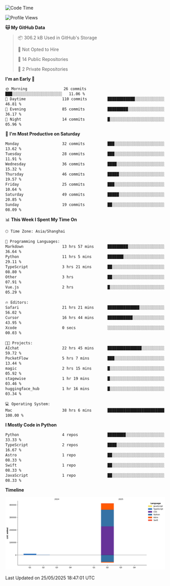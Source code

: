 <!--
**PascalDai/PascalDai** is a ✨ _special_ ✨ repository because its `README.md` (this file) appears on your GitHub profile.

Here are some ideas to get you started:

- 🔭 I’m currently working on ...
- 🌱 I’m currently learning ...
- 👯 I’m looking to collaborate on ...
- 🤔 I’m looking for help with ...
- 💬 Ask me about ...
- 📫 How to reach me: ...
- 😄 Pronouns: ...
- ⚡ Fun fact: ...
-->

<!--START_SECTION:waka-->
![Code Time](http://img.shields.io/badge/Code%20Time-1%2C140%20hrs%2039%20mins-blue)

![Profile Views](http://img.shields.io/badge/Profile%20Views-0-blue)

**🐱 My GitHub Data** 

> 📦 306.2 kB Used in GitHub's Storage 
 > 
> 🚫 Not Opted to Hire
 > 
> 📜 14 Public Repositories 
 > 
> 🔑 2 Private Repositories 
 > 
**I'm an Early 🐤** 

```text
🌞 Morning                26 commits          ███░░░░░░░░░░░░░░░░░░░░░░   11.06 % 
🌆 Daytime                110 commits         ████████████░░░░░░░░░░░░░   46.81 % 
🌃 Evening                85 commits          █████████░░░░░░░░░░░░░░░░   36.17 % 
🌙 Night                  14 commits          █░░░░░░░░░░░░░░░░░░░░░░░░   05.96 % 
```
📅 **I'm Most Productive on Saturday** 

```text
Monday                   32 commits          ███░░░░░░░░░░░░░░░░░░░░░░   13.62 % 
Tuesday                  28 commits          ███░░░░░░░░░░░░░░░░░░░░░░   11.91 % 
Wednesday                36 commits          ████░░░░░░░░░░░░░░░░░░░░░   15.32 % 
Thursday                 46 commits          █████░░░░░░░░░░░░░░░░░░░░   19.57 % 
Friday                   25 commits          ███░░░░░░░░░░░░░░░░░░░░░░   10.64 % 
Saturday                 49 commits          █████░░░░░░░░░░░░░░░░░░░░   20.85 % 
Sunday                   19 commits          ██░░░░░░░░░░░░░░░░░░░░░░░   08.09 % 
```


📊 **This Week I Spent My Time On** 

```text
🕑︎ Time Zone: Asia/Shanghai

💬 Programming Languages: 
Markdown                 13 hrs 57 mins      █████████░░░░░░░░░░░░░░░░   36.64 % 
Python                   11 hrs 5 mins       ███████░░░░░░░░░░░░░░░░░░   29.11 % 
TypeScript               3 hrs 21 mins       ██░░░░░░░░░░░░░░░░░░░░░░░   08.80 % 
Other                    3 hrs               ██░░░░░░░░░░░░░░░░░░░░░░░   07.91 % 
Vue.js                   2 hrs               █░░░░░░░░░░░░░░░░░░░░░░░░   05.29 % 

🔥 Editors: 
Safari                   21 hrs 21 mins      ██████████████░░░░░░░░░░░   56.02 % 
Cursor                   16 hrs 44 mins      ███████████░░░░░░░░░░░░░░   43.95 % 
Xcode                    0 secs              ░░░░░░░░░░░░░░░░░░░░░░░░░   00.03 % 

🐱‍💻 Projects: 
AIchat                   22 hrs 45 mins      ███████████████░░░░░░░░░░   59.72 % 
PocketFlow               5 hrs 7 mins        ███░░░░░░░░░░░░░░░░░░░░░░   13.44 % 
magic                    2 hrs 15 mins       █░░░░░░░░░░░░░░░░░░░░░░░░   05.92 % 
stagewise                1 hr 19 mins        █░░░░░░░░░░░░░░░░░░░░░░░░   03.46 % 
huggingface_hub          1 hr 16 mins        █░░░░░░░░░░░░░░░░░░░░░░░░   03.34 % 

💻 Operating System: 
Mac                      38 hrs 6 mins       █████████████████████████   100.00 % 
```

**I Mostly Code in Python** 

```text
Python                   4 repos             ████████░░░░░░░░░░░░░░░░░   33.33 % 
TypeScript               2 repos             ████░░░░░░░░░░░░░░░░░░░░░   16.67 % 
Astro                    1 repo              ██░░░░░░░░░░░░░░░░░░░░░░░   08.33 % 
Swift                    1 repo              ██░░░░░░░░░░░░░░░░░░░░░░░   08.33 % 
JavaScript               1 repo              ██░░░░░░░░░░░░░░░░░░░░░░░   08.33 % 
```



**Timeline**

![Lines of Code chart](https://raw.githubusercontent.com/PascalDai/PascalDai/main/assets/bar_graph.png)


 Last Updated on 25/05/2025 18:47:01 UTC
<!--END_SECTION:waka-->
